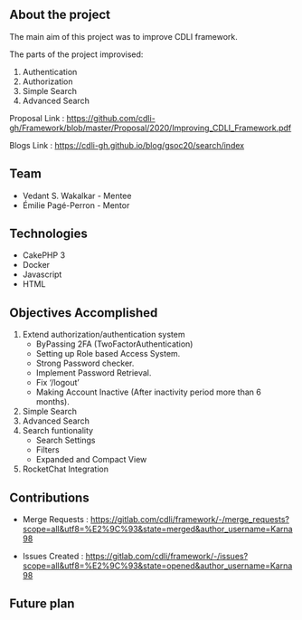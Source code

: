 ## About the project

The main aim of this project was to improve CDLI framework.

The parts of the project improvised: 
1. Authentication
2. Authorization
3. Simple Search
4. Advanced Search

Proposal Link : https://github.com/cdli-gh/Framework/blob/master/Proposal/2020/Improving_CDLI_Framework.pdf

Blogs Link : https://cdli-gh.github.io/blog/gsoc20/search/index

## Team

- Vedant S. Wakalkar - Mentee
- Émilie Pagé-Perron - Mentor

## Technologies

- CakePHP 3
- Docker
- Javascript
- HTML


## Objectives Accomplished

1. Extend authorization/authentication system    
   - ByPassing 2FA ​(TwoFactorAuthentication)
   - Setting up Role based Access System.
   - Strong Password checker.
   - Implement Password Retrieval.
   - Fix ‘/logout’
   - Making Account Inactive (After inactivity period more than 6 months).
2. Simple Search
3. Advanced Search
4. Search funtionality 
   - Search Settings 
   - Filters
   - Expanded and Compact View
4. RocketChat Integration

## Contributions

* Merge Requests : https://gitlab.com/cdli/framework/-/merge_requests?scope=all&utf8=%E2%9C%93&state=merged&author_username=Karna98

* Issues Created : https://gitlab.com/cdli/framework/-/issues?scope=all&utf8=%E2%9C%93&state=opened&author_username=Karna98

## Future plan
